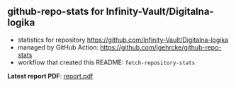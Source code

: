 ## github-repo-stats for Infinity-Vault/Digitalna-logika

- statistics for repository https://github.com/Infinity-Vault/Digitalna-logika
- managed by GitHub Action: https://github.com/jgehrcke/github-repo-stats
- workflow that created this README: `fetch-repository-stats`

**Latest report PDF**: [report.pdf](https://github.com/Infinity-Vault/infinity-vault-data-dump/raw/github-repo-stats/Infinity-Vault/Digitalna-logika/latest-report/report.pdf)

